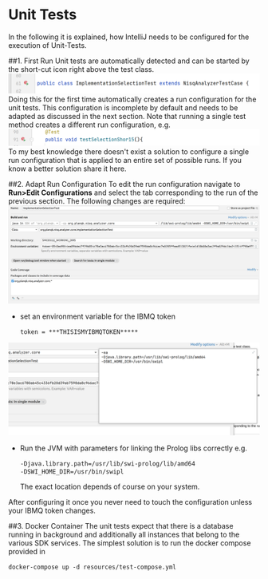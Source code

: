 # Unit Tests

In the following it is explained, how IntelliJ needs to be  configured for the execution of Unit-Tests.

##1. First Run 
Unit tests are automatically detected and can be started by the short-cut icon right above the test class.
![checkstyle](graphics/doc1.png)
Doing this for the first time automatically creates a run configuration for the unit tests. This configuration is incomplete by default and needs to be adapted as discussed in the next section. Note that running a single test method creates a different run configuration, e.g.
![checkstyle](graphics/doc2.png)
To my best knowledge there doesn't exist a solution to configure a single run configuration that is applied to an entire set of possible runs. If you know a better solution share it here. 

##2. Adapt Run Configuration
To edit the run configuration navigate to **Run>Edit Configurations** and select the tab corresponding to the run of the previous section.
The following changes are required:
![checkstyle](graphics/doc3.png)

- set an environment variable for the IBMQ token
  ```
  token = ***THISISMYIBMQTOKEN*****
  ```

![checkstyle](graphics/doc4.png)

- Run the JVM with parameters for linking the Prolog libs correctly e.g.
  ```
  -Djava.library.path=/usr/lib/swi-prolog/lib/amd64
  -DSWI_HOME_DIR=/usr/bin/swipl
  ```
  The exact location depends of course on your system.

After configuring it once you never need to touch the configuration unless your IBMQ token changes.

##3. Docker Container
The unit tests expect that there is a database running in background and additionally all instances that belong to the various SDK services.
The simplest solution is to run the docker compose provided in 

```
docker-compose up -d resources/test-compose.yml
```